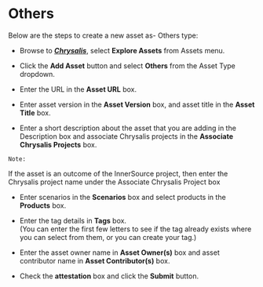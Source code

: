 # Others

Below are the steps to create a new asset as- Others type:

- Browse to _**[Chrysalis](https://aka.ms/chrysalis)**_, select **Explore Assets** from Assets menu.

- Click the **Add Asset** button and select **Others** from the Asset Type dropdown.

- Enter the URL in the **Asset URL** box.

- Enter asset version in the **Asset Version** box, and asset title in the **Asset Title** box.

- Enter a short description about the asset that you are adding in the 
  Description box and associate Chrysalis projects in the **Associate 
  Chrysalis Projects** box.

`Note:`

If the asset is an outcome of the InnerSource project, then enter the Chrysalis project name under the Associate Chrysalis Project box

- Enter scenarios in the **Scenarios** box and select products in the 
  **Products** box.

- Enter the tag details in **Tags** box.<br>(You can enter the first few letters to see if the tag already exists where you can select from them, or you can create your tag.)

- Enter the asset owner name in **Asset Owner(s)** box and asset contributor name in **Asset Contributor(s)** box.

- Check the **attestation** box and click the **Submit** button.